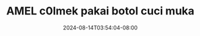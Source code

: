 --- 
title: "AMEL c0lmek pakai botol cuci muka"
description: "video  video bokep AMEL c0lmek pakai botol cuci muka telegram   baru"
date: 2024-08-14T03:54:04-08:00
file_code: "nfrrh0txkw17"
draft: false
cover: "s3frmiqhv8ootbaj.jpg"
tags: ["AMEL", "pakai", "botol", "cuci", "muka", "bokep-indo", "bokep-viral", "bokep-ig"]
length: 1804
fld_id: "1235318"
foldername: "AMEL CLUMSY"
categories: ["AMEL CLUMSY"]
views: 54
---